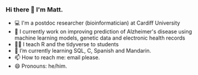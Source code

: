 ### Hi there 👋 I'm Matt.

- 💻 I'm a postdoc researcher (bioinformatician) at Cardiff University
- 🔭 I currently work on improving prediction of Alzheimer's disease using machine learning models, genetic data and electronic health records
- 👨‍🏫 I teach R and the tidyverse to students
- 🌱 I’m currently learning SQL, C, Spanish and Mandarin.
- 📫 How to reach me: email please.
- 😄 Pronouns: he/him.
